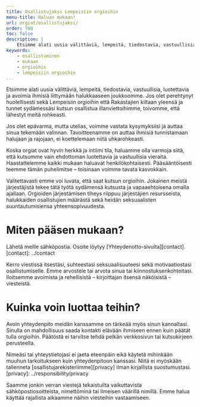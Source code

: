 ```yaml
---
title: Osallistujaksi Lempeisiin orgioihin
menu-title: Haluan mukaan!
url: orgiat/osallistujaksi/
order: 700
toc: false
description: |
    Etsimme alati uusia välittäviä, lempeitä, tiedostavia, vastuullisia, luotettavia ja avoimia ihmisiä liittymään halukkaaseen joukkoomme.
keywords: 
    - osallistuminen
    - mukaan
    - orgioihin
    - lempeisiin orgioihin
...
```


Etsimme alati uusia välittäviä, lempeitä, tiedostavia, vastuullisia, luotettavia ja avoimia ihmisiä liittymään halukkaaseen joukkoomme.
Jos olet perehtynyt huolellisesti sekä Lempeisiin orgioihin että Rakastajien kiltaan yleensä ja tunnet sydämessäsi kutsun osallistua illanviettoihimme, toivomme, että lähestyt meitä rohkeasti.

Jos olet epävarma, mutta utelias, voimme vastata kysymyksiisi ja auttaa sinua tekemään valinnan.
Tavoitteenamme on auttaa ihmisiä tunnistamaan halujaan ja rajojaan, ei koettelemaan niitä uhkarohkeasti.

Koska orgiat ovat hyvin herkkä ja intiimi tila, haluamme olla varmoja siitä, että kutsumme vain ehdottoman luotettavia ja vastuullisia vieraita.
Haastattelemme kaikki mukaan haluavat henkilökohtaisesti.
Pääsääntöisesti teemme tämän puhelimitse – toisinaan voimme tavata kasvokkain.

Valitettavasti emme voi luvata, että saat kutsun orgioihin.
Jokainen meistä järjestäjistä tekee tätä työtä sydämensä kutsusta ja vapaaehtoisena omalla ajallaan.
Orgioiden järjestämisen tiheys riippuu järjestäjien resursseista, halukkaiden osallistujien määrästä sekä heidän seksuaalisten suuntautumisiensa yhteensopivuudesta.

# Miten pääsen mukaan?

Lähetä meille sähköpostia.
Osoite löytyy [Yhteydenotto-sivulta][contact].
[contact]: ../contact

Kerro viestissä itsestäsi, suhteestasi seksuaalisuuteesi sekä motivaatiostasi osallistumiselle.
Emme arvostele tai arvota sinua tai kiinnostuksenkohteitasi.
Iloitsemme avoimista ja rehellisistä – kirjoittajan itsensä näköisistä – viesteistä.

# Kuinka voin luottaa teihin?

Avoin yhteydenpito meidän kanssamme on tärkeää myös sinun kannaltasi.
Sinulla on mahdollisuus saada kontakti elävään ihmiseen ennen kuin päätät tulla orgioihin.
Päätöstä ei tarvitse tehdä pelkän verkkosivun tai kutsukirjeen perusteella.

Nimeäsi tai yhteystietojasi ei jaeta eteenpäin eikä käytetä mihinkään muuhun tarkoitukseen kuin yhteydenpitoon kanssasi.
Niitä ei myöskään tallenneta [osallistujarekisteriimme][privacy] ilman kirjallista suostumustasi.
[privacy]: ../responsibility/privacy

Saamme jonkin verran viestejä tekaistuilta vaikuttavista sähköpostiosoitteista, nimettöminä tai ilmeisen väärillä nimillä.
Emme halua käyttää rajallista aikaamme näihin viesteihin vastaamiseen.
